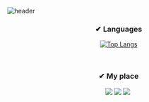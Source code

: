 ![header](https://capsule-render.vercel.app/api?type=waving&color=auto&height=350&section=header&text=⚡️Hello,%20Stranger⚡️&fontSize=80&fontAlignY=40&desc=&descSize=30&descAlignY=60)

<h3 align="center">✔ Languages</h3>
<div align="center">

[![Top Langs](https://github-readme-stats.vercel.app/api/top-langs/?username=NaGyeong-Park&layout=compact)](https://github.com/anuraghazra/github-readme-stats)
</div>
&nbsp
&nbsp

<h3 align="center">✔ My place</h3>
<p align="center">
    <a href="https://bit.ly/PNG-GitHub-Resume"><img src="https://img.shields.io/badge/Résumé-018EF5?style=for-the-badge&logo=ReadMe&logoColor=white&link=https://nagyeongpark.notion.site/FrontEnd-Developer-4ef9519b9a5a42b4a5976162a99a4e24"/></a>
    <a href="mailto:ngp.july@gmail.com"><img src="https://img.shields.io/badge/Gmail-EA4335?style=for-the-badge&logo=Gmail&logoColor=white&link=mailto:ngp.july@gmail.com"/></a>
<a href="https://velog.io/@wksmstkfka12" align="center">
    <img src="https://img.shields.io/badge/Velog-20C997?style=for-the-badge&logo=Velog&logoColor=white"/></a>&nbsp

</p>
&nbsp
&nbsp
